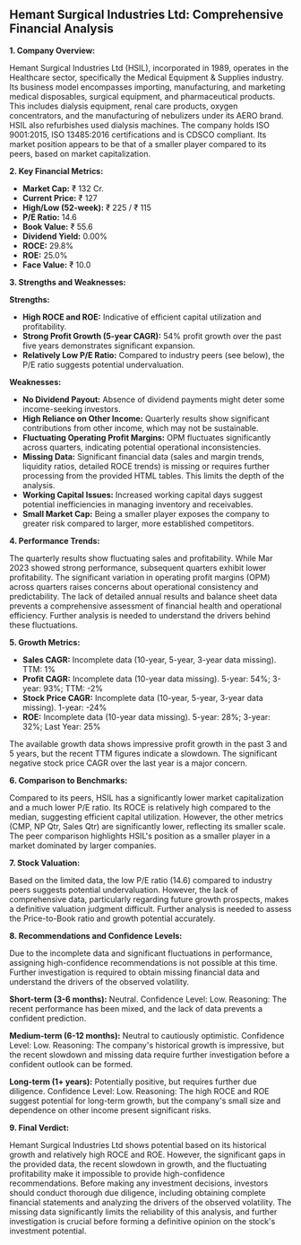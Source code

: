 ## Hemant Surgical Industries Ltd: Comprehensive Financial Analysis

**1. Company Overview:**

Hemant Surgical Industries Ltd (HSIL), incorporated in 1989, operates in the Healthcare sector, specifically the Medical Equipment & Supplies industry.  Its business model encompasses importing, manufacturing, and marketing medical disposables, surgical equipment, and pharmaceutical products.  This includes dialysis equipment, renal care products, oxygen concentrators, and the manufacturing of nebulizers under its AERO brand.  HSIL also refurbishes used dialysis machines. The company holds ISO 9001:2015, ISO 13485:2016 certifications and is CDSCO compliant.  Its market position appears to be that of a smaller player compared to its peers, based on market capitalization.


**2. Key Financial Metrics:**

* **Market Cap:** ₹ 132 Cr.
* **Current Price:** ₹ 127
* **High/Low (52-week):** ₹ 225 / ₹ 115
* **P/E Ratio:** 14.6
* **Book Value:** ₹ 55.6
* **Dividend Yield:** 0.00%
* **ROCE:** 29.8%
* **ROE:** 25.0%
* **Face Value:** ₹ 10.0


**3. Strengths and Weaknesses:**

**Strengths:**

* **High ROCE and ROE:**  Indicative of efficient capital utilization and profitability.
* **Strong Profit Growth (5-year CAGR):**  54% profit growth over the past five years demonstrates significant expansion.
* **Relatively Low P/E Ratio:** Compared to industry peers (see below), the P/E ratio suggests potential undervaluation.


**Weaknesses:**

* **No Dividend Payout:**  Absence of dividend payments might deter some income-seeking investors.
* **High Reliance on Other Income:**  Quarterly results show significant contributions from other income, which may not be sustainable.
* **Fluctuating Operating Profit Margins:** OPM fluctuates significantly across quarters, indicating potential operational inconsistencies.
* **Missing Data:**  Significant financial data (sales and margin trends, liquidity ratios, detailed ROCE trends) is missing or requires further processing from the provided HTML tables.  This limits the depth of the analysis.
* **Working Capital Issues:** Increased working capital days suggest potential inefficiencies in managing inventory and receivables.
* **Small Market Cap:**  Being a smaller player exposes the company to greater risk compared to larger, more established competitors.


**4. Performance Trends:**

The quarterly results show fluctuating sales and profitability. While Mar 2023 showed strong performance, subsequent quarters exhibit lower profitability.  The significant variation in operating profit margins (OPM) across quarters raises concerns about operational consistency and predictability.  The lack of detailed annual results and balance sheet data prevents a comprehensive assessment of financial health and operational efficiency.  Further analysis is needed to understand the drivers behind these fluctuations.


**5. Growth Metrics:**

* **Sales CAGR:**  Incomplete data (10-year, 5-year, 3-year data missing). TTM: 1%
* **Profit CAGR:** Incomplete data (10-year data missing). 5-year: 54%; 3-year: 93%; TTM: -2%
* **Stock Price CAGR:** Incomplete data (10-year, 5-year, 3-year data missing). 1-year: -24%
* **ROE:** Incomplete data (10-year data missing). 5-year: 28%; 3-year: 32%; Last Year: 25%

The available growth data shows impressive profit growth in the past 3 and 5 years, but the recent TTM figures indicate a slowdown.  The significant negative stock price CAGR over the last year is a major concern.


**6. Comparison to Benchmarks:**

Compared to its peers, HSIL has a significantly lower market capitalization and a much lower P/E ratio.  Its ROCE is relatively high compared to the median, suggesting efficient capital utilization. However, the other metrics (CMP, NP Qtr, Sales Qtr) are significantly lower, reflecting its smaller scale.  The peer comparison highlights HSIL's position as a smaller player in a market dominated by larger companies.


**7. Stock Valuation:**

Based on the limited data, the low P/E ratio (14.6) compared to industry peers suggests potential undervaluation. However, the lack of comprehensive data, particularly regarding future growth prospects, makes a definitive valuation judgment difficult.  Further analysis is needed to assess the Price-to-Book ratio and growth potential accurately.


**8. Recommendations and Confidence Levels:**

Due to the incomplete data and significant fluctuations in performance, assigning high-confidence recommendations is not possible at this time.  Further investigation is required to obtain missing financial data and understand the drivers of the observed volatility.

**Short-term (3-6 months):**  Neutral.  Confidence Level: Low.  Reasoning:  The recent performance has been mixed, and the lack of data prevents a confident prediction.

**Medium-term (6-12 months):**  Neutral to cautiously optimistic. Confidence Level: Low. Reasoning:  The company's historical growth is impressive, but the recent slowdown and missing data require further investigation before a confident outlook can be formed.

**Long-term (1+ years):**  Potentially positive, but requires further due diligence. Confidence Level: Low. Reasoning:  The high ROCE and ROE suggest potential for long-term growth, but the company's small size and dependence on other income present significant risks.


**9. Final Verdict:**

Hemant Surgical Industries Ltd shows potential based on its historical growth and relatively high ROCE and ROE. However, the significant gaps in the provided data, the recent slowdown in growth, and the fluctuating profitability make it impossible to provide high-confidence recommendations.  Before making any investment decisions, investors should conduct thorough due diligence, including obtaining complete financial statements and analyzing the drivers of the observed volatility.  The missing data significantly limits the reliability of this analysis, and further investigation is crucial before forming a definitive opinion on the stock's investment potential.

